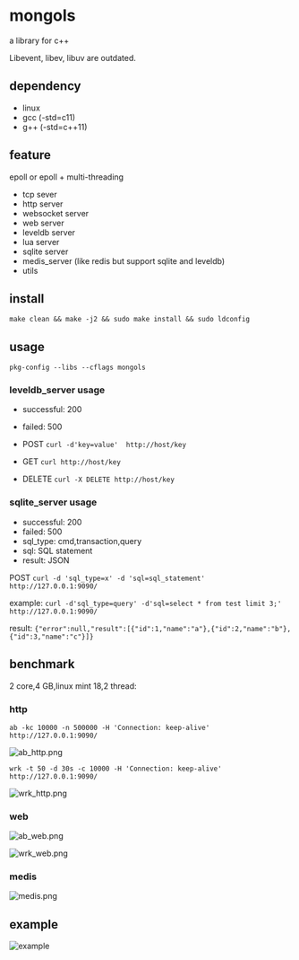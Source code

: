 # mongols
a library for c++

Libevent, libev, libuv are outdated.

## dependency

- linux
- gcc (-std=c11)
- g++ (-std=c++11)


## feature
epoll or epoll + multi-threading
- tcp sever 
- http server
- websocket server 
- web server 
- leveldb server 
- lua server
- sqlite server
- medis_server (like redis but support sqlite and leveldb)
- utils


## install 

`make clean && make -j2 && sudo make install && sudo ldconfig`

## usage

`pkg-config --libs --cflags mongols`

### leveldb_server usage
  - successful: 200
  - failed: 500

- POST `curl -d'key=value'  http://host/key`
- GET  `curl http://host/key`
- DELETE `curl -X DELETE http://host/key`

### sqlite_server usage
 - successful: 200
 - failed: 500
 - sql_type: cmd,transaction,query
 - sql: SQL statement
 - result: JSON

POST `curl -d 'sql_type=x' -d 'sql=sql_statement' http://127.0.0.1:9090/`

example: `curl -d'sql_type=query' -d'sql=select * from test limit 3;' http://127.0.0.1:9090/`

result: `{"error":null,"result":[{"id":1,"name":"a"},{"id":2,"name":"b"},{"id":3,"name":"c"}]}`

## benchmark

2 core,4 GB,linux mint 18,2 thread:

### http

`ab -kc 10000 -n 500000 -H 'Connection: keep-alive' http://127.0.0.1:9090/`

![ab_http.png](https://github.com/webcpp/mongols/blob/master/ab/ab_http.png)

`wrk -t 50 -d 30s -c 10000 -H 'Connection: keep-alive' http://127.0.0.1:9090/`

![wrk_http.png](https://github.com/webcpp/mongols/blob/master/ab/wrk_http.png)

### web

![ab_web.png](https://github.com/webcpp/mongols/blob/master/ab/ab_web.png)

![wrk_web.png](https://github.com/webcpp/mongols/blob/master/ab/wrk_web.png)

### medis

![medis.png](https://github.com/webcpp/mongols/blob/master/ab/medis.png)

## example

![example](https://github.com/webcpp/mongols/tree/master/example)